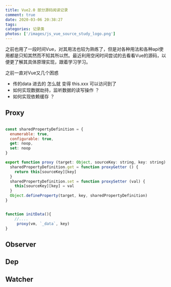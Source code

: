 ```yaml
---
title: Vue2.0 部分源码阅读记录
comment: true
date: 2020-03-06 20:38:27
tags:
categories: 记录类
photos: ['/images/js_vue_source_study_logo.png']
---
```


之前也用了一段时间Vue，对其用法也较为熟练了，但是对各种用法和各种api使用都是只知其然而不知其所以然。最近利用空闲时间尝试的去看看Vue的源码，以便更了解其具体原理实现，跟着学习学习。

<!--more -->

之前一直对Vue又几个困惑

- 传的data 进去的 怎么就 变得 this.xxx 可以访问到了
- 如何实现数据劫持，监听数据的读写操作 ？
- 如何实现依赖缓存 ？

## Proxy ##

``` js 

const sharedPropertyDefinition = {
  enumerable: true,
  configurable: true,
  get: noop,
  set: noop
}

export function proxy (target: Object, sourceKey: string, key: string) {
  sharedPropertyDefinition.get = function proxyGetter () {
    return this[sourceKey][key]
  }
  sharedPropertyDefinition.set = function proxySetter (val) {
    this[sourceKey][key] = val
  }
  Object.defineProperty(target, key, sharedPropertyDefinition)
}


function initData(){
    //....
     proxy(vm, `_data`, key)
}

```

## Observer ##

## Dep ## 

## Watcher ##